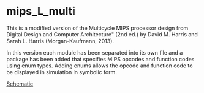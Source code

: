 # mips_L_multi
This is a modified version of the Multicycle MIPS processor design from Digital Design and Computer Architecture" (2nd ed.) by David M. Harris and Sarah L. Harris (Morgan-Kaufmann, 2013).

In this version each module has been separated into its own file and a package has been added that specifies MIPS opcodes and function codes using enum types. Adding enums allows the opcode and function code to be displayed in simulation in symbolic form.

[Schematic](docs/mips_multicycle_2022.pdf)

